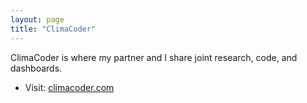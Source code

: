 ```yaml
---
layout: page
title: "ClimaCoder"
---
```


<!-- what changed & why: Added simple page linking to ClimaCoder so visitors can find collaborative work easily -->

ClimaCoder is where my partner and I share joint research, code, and dashboards.

- Visit: <a href="https://climacoder.com" rel="noopener">climacoder.com</a>